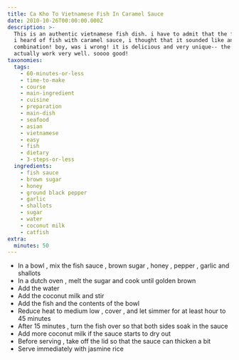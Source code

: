```yaml
---
title: Ca Kho To Vietnamese Fish In Caramel Sauce
date: 2010-10-26T00:00:00.000Z
description: >-
  This is an authentic vietnamese fish dish. i have to admit that the first time
  i heard of fish with caramel sauce, i thought that it sounded like an awful
  combination! boy, was i wrong! it is delicious and very unique-- the flavors
  actually work very well. soooo good!
taxonomies:
  tags:
    - 60-minutes-or-less
    - time-to-make
    - course
    - main-ingredient
    - cuisine
    - preparation
    - main-dish
    - seafood
    - asian
    - vietnamese
    - easy
    - fish
    - dietary
    - 3-steps-or-less
  ingredients:
    - fish sauce
    - brown sugar
    - honey
    - ground black pepper
    - garlic
    - shallots
    - sugar
    - water
    - coconut milk
    - catfish
extra:
  minutes: 50
---
```

 - In a bowl , mix the fish sauce , brown sugar , honey , pepper , garlic and shallots
 - In a dutch oven , melt the sugar and cook until golden brown
 - Add the water
 - Add the coconut milk and stir
 - Add the fish and the contents of the bowl
 - Reduce heat to medium low , cover , and let simmer for at least hour to 45 minutes
 - After 15 minutes , turn the fish over so that both sides soak in the sauce
 - Add more coconut milk if the sauce starts to dry out
 - Before serving , take off the lid so that the sauce can thicken a bit
 - Serve immediately with jasmine rice
